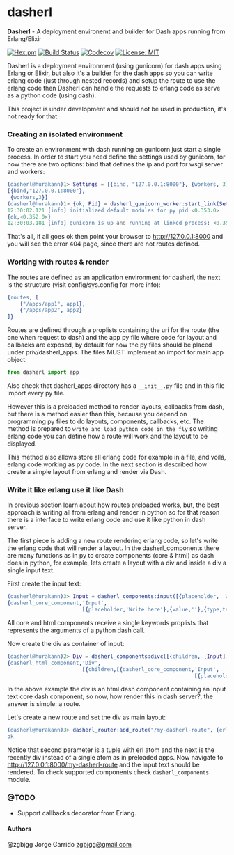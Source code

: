 # dasherl

**Dasherl** - A deployment environemt and builder for Dash apps running from Erlang/Elixir

[![Hex.pm](https://img.shields.io/hexpm/v/dasherl.svg)](https://hex.pm/packages/dasherl)
[![Build Status](https://travis-ci.org/zgbjgg/dasherl.svg?branch=master)](https://travis-ci.org/zgbjgg/dasherl)
[![Codecov](https://img.shields.io/codecov/c/github/zgbjgg/dasherl.svg)](https://codecov.io/gh/zgbjgg/dasherl)
[![License: MIT](https://img.shields.io/github/license/zgbjgg/dasherl.svg)](https://raw.githubusercontent.com/zgbjgg/dasherl/master/LICENSE)

Dasherl is a deployment environment (using gunicorn) for dash apps using Erlang or Elixir, but also it's a builder for the
dash apps so you can write erlang code (just through nested records) and setup the route to use the erlang code then Dasherl can
handle the requests to erlang code as serve as a python code (using dash).

This project is under development and should not be used in production, it's not ready for that.

### Creating an isolated environment

To create an environment with dash running on gunicorn just start a single process. In order to start you need define the settings used
by gunicorn, for now there are two options: bind that defines the ip and port for wsgi server and workers:

```erlang
(dasherl@hurakann)1> Settings = [{bind, "127.0.0.1:8000"}, {workers, 3}]
[{bind,"127.0.0.1:8000"},
 {workers,3}]
(dasherl@hurakann)1> {ok, Pid} = dasherl_gunicorn_worker:start_link(Settings).
12:30:02.121 [info] initialized default modules for py pid <0.353.0>
{ok,<0.352.0>}
12:30:03.181 [info] gunicorn is up and running at linked process: <0.354.0>
```

That's all, if all goes ok then point your browser to http://127.0.0.1:8000 and you will see the error 404 page, since there are not
routes defined.

### Working with routes & render

The routes are defined as an application environment for dasherl, the next is the structure (visit config/sys.config for more info):

```erlang
{routes, [
    {"/apps/app1", app1},
    {"/apps/app2", app2}
]}
```

Routes are defined through a proplists containing the uri for the route (the one when request to dash) and the app py file where code
for layout and callbacks are exposed, by default for now the py files should be placed under priv/dasherl_apps. The files MUST implement
an import for main app object:

```python
from dasherl import app
```

Also check that dasherl_apps directory has a `__init__.py` file and in this file import every py file.

However this is a preloaded method to render layouts, callbacks from dash, but there is a method easier than this, because you depend
on programming py files to do layouts, components, callbacks, etc. The method is prepared to `write and load python code in the fly` so
writing erlang code you can define how a route will work and the layout to be displayed.

This method also allows store all erlang code for example in a file, and voilá, erlang code working as py code. In the next section is
described how create a simple layout from erlang and render via Dash.

### Write it like erlang use it like Dash

In previous section learn about how routes preloaded works, but, the best approach is writing all from erlang and render in python
so for that reason there is a interface to write erlang code and use it like python in dash server.

The first piece is adding a new route rendering erlang code, so let's write the erlang code that will render a layout. In the dasherl_components
there are many functions as in py to create components (core & html) as dash does in python, for example, lets create a layout with a div and inside
a div a single input text.

First create the input text:

```erlang
(dasherl@hurakann)3> Input = dasherl_components:input([{placeholder, 'Write here'}, {value, ''}, {type, 'text'}]).
{dasherl_core_component,'Input',
                        [{placeholder,'Write here'},{value,''},{type,text}]}
```

All core and html components receive a single keywords proplists that represents the arguments of a python dash call.

Now create the div as container of input:

```erlang
(dasherl@hurakann)2> Div = dasherl_components:divc([{children, [Input]}]).
{dasherl_html_component,'Div',
                        [{children,[{dasherl_core_component,'Input',
                                                            [{placeholder,'Write here'},{value,''},{type,text}]}]}]}
```

In the above example the div is an html dash component containing an input text core dash component, so now, how render this in dash server?, the answer
is simple: a route.

Let's create a new route and set the div as main layout:

```erlang
(dasherl@hurakann)3> dasherl_router:add_route("/my-dasherl-route", {erl, Div}).
ok
```

Notice that second parameter is a tuple with erl atom and the next is the recently div instead of a single atom as in preloaded apps. Now navigate to
http://127.0.0.1:8000/my-dasherl-route and the input text should be rendered. To check supported components check `dasherl_components` module.

### @TODO

* Support callbacks decorator from Erlang.

#### Authors

@zgbjgg Jorge Garrido <zgbjgg@gmail.com>
